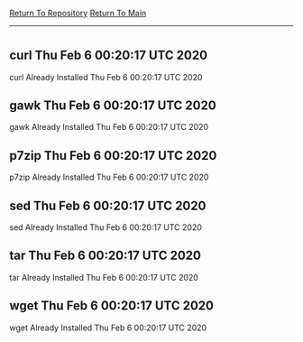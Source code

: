 [Return To Repository](https://github.com/deathbybandaid/piholeparser/)
[Return To Main](https://github.com/deathbybandaid/piholeparser/blob/master/RecentRunLogs/Mainlog.md)
____________________________________
# 
## curl Thu Feb 6 00:20:17 UTC 2020
curl Already Installed Thu Feb 6 00:20:17 UTC 2020
## gawk Thu Feb 6 00:20:17 UTC 2020
gawk Already Installed Thu Feb 6 00:20:17 UTC 2020
## p7zip Thu Feb 6 00:20:17 UTC 2020
p7zip Already Installed Thu Feb 6 00:20:17 UTC 2020
## sed Thu Feb 6 00:20:17 UTC 2020
sed Already Installed Thu Feb 6 00:20:17 UTC 2020
## tar Thu Feb 6 00:20:17 UTC 2020
tar Already Installed Thu Feb 6 00:20:17 UTC 2020
## wget Thu Feb 6 00:20:17 UTC 2020
wget Already Installed Thu Feb 6 00:20:17 UTC 2020
